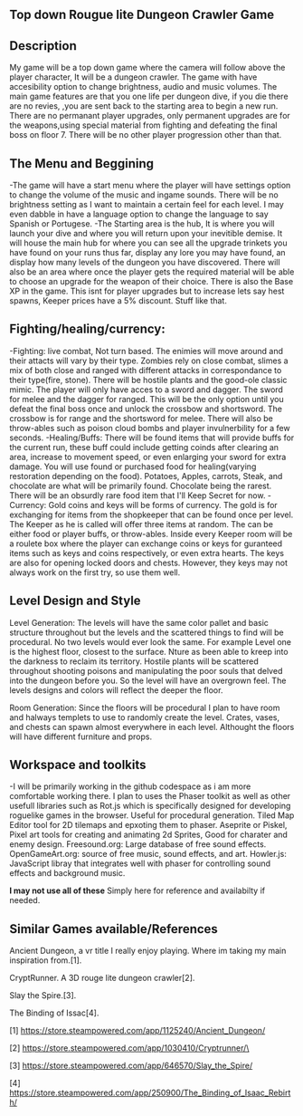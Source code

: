 ## Top down Rougue lite Dungeon Crawler Game



## Description
My game will be a top down game where the camera will follow above the player character, It will be a dungeon crawler. The game with have accesibility option to change brightness, audio and music volumes. The main game features are that you one life per dungeon dive, if you die there are no revies, ,you are sent back to the starting area to begin a new run. There are no permanant player upgrades, only permanent upgrades are for the weapons,using special material from fighting and defeating the final boss on floor 7. There will be no other player progression other than that.


## The Menu and Beggining
-The game will have a start menu where the player will have settings option to change the volume of the music and ingame sounds. There will be no brightness setting as I want to maintain a certain feel for each level. I may even dabble in have a language option to change the language to say Spanish or Portugese.
-The Starting area is the hub, It is where you will launch your dive and where you will return upon your inevitible demise. It will house the main hub for where you can see all the upgrade trinkets you have found on your runs thus far, display any lore you may have found, an display how many levels of the dungeon you have discovered. There will also be an area where once the player gets the required material will be able to choose an upgrade for the weapon of their choice. There is also the Base XP in the game. This isnt for player upgrades but to increase lets say hest spawns, Keeper prices have a 5% discount. Stuff like that. 

## Fighting/healing/currency: 
-Fighting: live combat, Not turn based. The enimies will move around and their attacts will vary by their type. Zombies rely on close combat, slimes a mix of both close and ranged with different attacks in correspondance to their type(fire, stone). There will be hostile plants and the good-ole classic mimic. The player will only have acces to a sword and dagger. The sword for melee and the dagger for ranged. This will be the only option until you defeat the final boss once and unlock the crossbow and shortsword. The crossbow is for range and the shortsword for melee. There will also be throw-ables such as poison cloud bombs and player invulnerbility for a few seconds.
-Healing/Buffs: There will be found items that will provide buffs for the current run, these buff could include getting coinds after clearing an area, increase to movement speed, or even enlarging your sword for extra damage. You will use found or purchased food for healing(varying restoration depending on the food). Potatoes, Apples, carrots, Steak, and chocolate are what will be primarily found. Chocolate being the rarest. There will be an obsurdly rare food item that I'll Keep Secret for now.
-Currency: Gold coins and keys will be forms of currency. The gold is for exchanging for items from the shopkeeper that can be found once per level. The Keeper as he is called will offer three items at random. The can be either food or player buffs, or throw-ables. Inside every Keeper room will be a roulete box where the player can exchange coins or keys for guranteed items such as keys and coins respectively, or even extra hearts. The keys are also for opening locked doors and chests. However, they keys may not always work on the first try, so use them well.

## Level Design and Style
Level Generation: The levels will have the same color pallet and basic structure throughout but the levels and the scattered things to find will be procedural. No two levels would ever look the same. For example Level one is the highest floor, closest to the surface. Nture as been able to kreep into the darkness to reclaim its territory. Hostile plants will be scattered throughout shooting poisons and manipulating the poor souls that delved into the dungeon before you. So the level will have an overgrown feel. The levels designs and colors will reflect the deeper the floor.

Room Generation: Since the floors will be procedural I plan to have room and halways templets to use to randomly create the level. Crates, vases, and chests can spawn almost everywhere in each level. Althought the floors will have different furniture and props.


## Workspace and toolkits
-I will be primarily working in the github codespace as i am more comfortable working there. I plan to uses the Phaser toolkit as well as other usefull libraries such as Rot.js which is specifically designed for developing roguelike games in the browser. Useful for procedural generation.
Tiled Map Editor tool for 2D tilemaps and epxoting them to phaser.
Aseprite or Piskel, Pixel art tools for creating and animating 2d Sprites, Good for charater and enemy design.
Freesound.org: Large database of free sound effects.
OpenGameArt.org: source of free music, sound effects, and art.
Howler.js: JavaScript libray that integrates well with phaser for controlling sound effects and background music.

**I may not use all of these** Simply here for reference and availabilty if needed.



## Similar Games available/References

Ancient Dungeon, a vr title I really enjoy playing. Where im taking my main inspiration from.[1].

CryptRunner. A 3D rouge lite dungeon crawler[2].

Slay the Spire.[3].

The Binding of Issac[4].












[1] https://store.steampowered.com/app/1125240/Ancient_Dungeon/

[2] https://store.steampowered.com/app/1030410/Cryptrunner/\


[3] https://store.steampowered.com/app/646570/Slay_the_Spire/

[4] https://store.steampowered.com/app/250900/The_Binding_of_Isaac_Rebirth/



